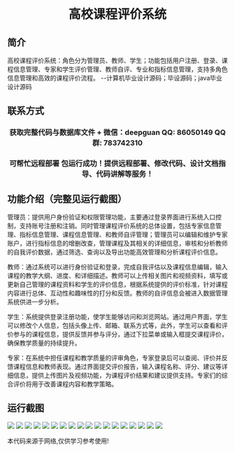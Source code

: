<p><h1 align="center">高校课程评价系统</h1></p>

## 简介
高校课程评价系统：角色分为管理员、教师、学生；功能包括用户注册、登录、课程信息管理、专家和学生评价管理、教师自评、专业和指标信息管理，支持多角色信息管理和高效的课程评价流程。    --计算机毕业设计源码；毕设源码；java毕业设计源码


## 联系方式
<p><h3 align="center">获取完整代码与数据库文件 + 微信：deepguan QQ: 86050149 QQ群: 783742310</h3></p>
<p><h3 align="center">可帮忙远程部署 包运行成功！提供远程部署、修改代码、设计文档指导、代码讲解等服务！</h3></p>

## 功能介绍（完整见运行截图）
管理员：提供用户身份验证和权限管理功能，主要通过登录界面进行系统入口控制，支持账号注册和注销。同时管理课程评价系统的总体设置，包括专家信息管理、指标信息管理、课程信息管理、和教师自评管理；管理员可以编辑和维护专家账户，进行指标信息的增删改查，管理课程及其相关的详细信息，审核和分析教师的自我评价数据，通过筛选、查询以及导出功能高效管理和分析课程评价信息。

教师：通过系统可以进行身份验证和登录，完成自我评估以及课程信息编辑，输入课程的教学大纲、进度、和详细描述。教师可以上传相关图片和视频资料，填写或更新自己管理的课程资料和学生的评价信息，根据系统提供的评价标准，针对课程内容进行总体、互动性和趣味性的打分和反馈。教师的自评信息会被进入数据管理系统供进一步分析。

学生：系统提供登录注册功能，使学生能够访问和浏览网站。通过用户界面，学生可以修改个人信息，包括头像上传、邮箱、联系方式等，此外，学生可以查看和评价参与的课程信息，提供反馈并参与评分，通过下拉菜单或输入框提交课程评价，确保教学质量的持续提升。

专家：在系统中担任课程和教学质量的评审角色，专家登录后可以查阅、评价并反馈课程信息和教师表现。通过界面提交评价报告，输入课程名称、评分、建议等详细信息，提供上传图片及视频功能，为课程评价结果和建议提供支持。专家们的综合评价将用于改善课程内容和教学策略。


## 运行截图
![](https://bs-1329754181.cos.ap-shanghai.myqcloud.com/ssm/CollegeCourseEvaluationSystem/img/001.jpg)
![](https://bs-1329754181.cos.ap-shanghai.myqcloud.com/ssm/CollegeCourseEvaluationSystem/img/002.jpg)
![](https://bs-1329754181.cos.ap-shanghai.myqcloud.com/ssm/CollegeCourseEvaluationSystem/img/003.jpg)
![](https://bs-1329754181.cos.ap-shanghai.myqcloud.com/ssm/CollegeCourseEvaluationSystem/img/004.jpg)
![](https://bs-1329754181.cos.ap-shanghai.myqcloud.com/ssm/CollegeCourseEvaluationSystem/img/005.jpg)
![](https://bs-1329754181.cos.ap-shanghai.myqcloud.com/ssm/CollegeCourseEvaluationSystem/img/006.jpg)
![](https://bs-1329754181.cos.ap-shanghai.myqcloud.com/ssm/CollegeCourseEvaluationSystem/img/007.jpg)
![](https://bs-1329754181.cos.ap-shanghai.myqcloud.com/ssm/CollegeCourseEvaluationSystem/img/008.jpg)
![](https://bs-1329754181.cos.ap-shanghai.myqcloud.com/ssm/CollegeCourseEvaluationSystem/img/009.jpg)
![](https://bs-1329754181.cos.ap-shanghai.myqcloud.com/ssm/CollegeCourseEvaluationSystem/img/010.jpg)
![](https://bs-1329754181.cos.ap-shanghai.myqcloud.com/ssm/CollegeCourseEvaluationSystem/img/011.jpg)
![](https://bs-1329754181.cos.ap-shanghai.myqcloud.com/ssm/CollegeCourseEvaluationSystem/img/012.jpg)
![](https://bs-1329754181.cos.ap-shanghai.myqcloud.com/ssm/CollegeCourseEvaluationSystem/img/013.jpg)
![](https://bs-1329754181.cos.ap-shanghai.myqcloud.com/ssm/CollegeCourseEvaluationSystem/img/014.jpg)
![](https://bs-1329754181.cos.ap-shanghai.myqcloud.com/ssm/CollegeCourseEvaluationSystem/img/015.jpg)
![](https://bs-1329754181.cos.ap-shanghai.myqcloud.com/ssm/CollegeCourseEvaluationSystem/img/016.jpg)
![](https://bs-1329754181.cos.ap-shanghai.myqcloud.com/ssm/CollegeCourseEvaluationSystem/img/017.jpg)
![](https://bs-1329754181.cos.ap-shanghai.myqcloud.com/ssm/CollegeCourseEvaluationSystem/img/018.jpg)

<p>本代码来源于网络,仅供学习参考使用!</p>
